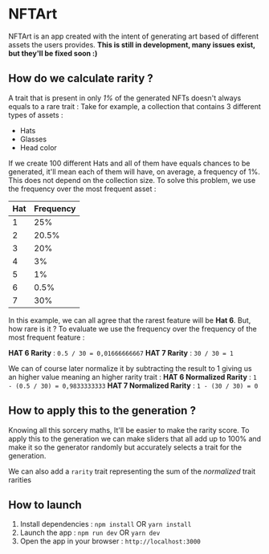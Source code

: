 # NFTArt
NFTArt is an app created with the intent of generating art based of different assets the users provides. 
**This is still in development, many issues exist, but they'll be fixed soon :)**

## How do we calculate rarity ?
A trait that is present in only *1%* of the generated NFTs doesn't always equals to a rare trait :
Take for example, a collection that contains 3 different types of assets :
 - Hats
 - Glasses
 - Head color

If we create 100 different Hats and all of them have equals chances to be generated, it'll mean each of them will have, on average, a frequency of 1%. This does not depend on the collection size. To solve this problem, we use the frequency over the most frequent asset :
 
| Hat | Frequency |
|--|--|
| 1 | 25% |
| 2 | 20.5% |
| 3 | 20% |
| 4 | 3% |
| 5 | 1% |
| 6 | 0.5% |
| 7 | 30% |



In this example, we can all agree that the rarest feature will be **Hat 6**. But, how rare is it ? To evaluate we use the frequency over the frequency of the most frequent feature :

**HAT 6 Rarity** : `0.5 / 30 = 0,01666666667`
**HAT 7 Rarity** : `30 / 30 = 1`

We can of course later  normalize it by subtracting the result to 1 giving us an higher value meaning an higher rarity trait :
**HAT 6 Normalized Rarity** : `1 - (0.5 / 30) = 0,9833333333`
**HAT 7 Normalized Rarity** : `1 - (30 / 30) = 0`
 
 ## How to apply this to the generation ?
Knowing all this sorcery maths, It'll be easier to make the rarity score. To apply this to the generation we can make sliders that all add up to 100% and make it so the generator randomly but accurately selects a trait for the generation.

We can also add a `rarity` trait representing the sum of the *normalized* trait rarities

## How to launch
1. Install dependencies : `npm install` OR `yarn install`
2. Launch the app : `npm run dev` OR `yarn dev`
3. Open the app in your browser : `http://localhost:3000`

